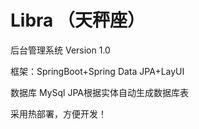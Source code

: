 # Libra （天秤座）

后台管理系统 Version 1.0

框架：SpringBoot+Spring Data JPA+LayUI 

数据库 MySql JPA根据实体自动生成数据库表

采用热部署，方便开发！
